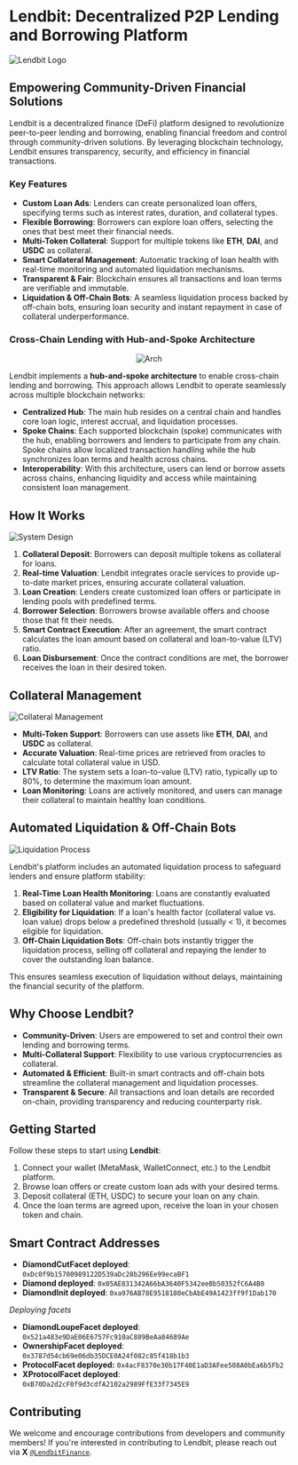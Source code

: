 
# Lendbit: Decentralized P2P Lending and Borrowing Platform

![Lendbit Logo](contracts/image/orange-logo-vertical.png)

## Empowering Community-Driven Financial Solutions

Lendbit is a decentralized finance (DeFi) platform designed to revolutionize peer-to-peer lending and borrowing, enabling financial freedom and control through community-driven solutions. By leveraging blockchain technology, Lendbit ensures transparency, security, and efficiency in financial transactions.

### Key Features

- **Custom Loan Ads**: Lenders can create personalized loan offers, specifying terms such as interest rates, duration, and collateral types.
- **Flexible Borrowing**: Borrowers can explore loan offers, selecting the ones that best meet their financial needs.
- **Multi-Token Collateral**: Support for multiple tokens like **ETH**, **DAI**, and **USDC** as collateral.
- **Smart Collateral Management**: Automatic tracking of loan health with real-time monitoring and automated liquidation mechanisms.
- **Transparent & Fair**: Blockchain ensures all transactions and loan terms are verifiable and immutable.
- **Liquidation & Off-Chain Bots**: A seamless liquidation process backed by off-chain bots, ensuring loan security and instant repayment in case of collateral underperformance.

### Cross-Chain Lending with Hub-and-Spoke Architecture

<p align="center"><img src="contracts/image/arch.png" alt="Arch"/></p>

Lendbit implements a **hub-and-spoke architecture** to enable cross-chain lending and borrowing. This approach allows Lendbit to operate seamlessly across multiple blockchain networks:

- **Centralized Hub**: The main hub resides on a central chain and handles core loan logic, interest accrual, and liquidation processes.
- **Spoke Chains**: Each supported blockchain (spoke) communicates with the hub, enabling borrowers and lenders to participate from any chain. Spoke chains allow localized transaction handling while the hub synchronizes loan terms and health across chains.
- **Interoperability**: With this architecture, users can lend or borrow assets across chains, enhancing liquidity and access while maintaining consistent loan management.

## How It Works

![System Design](contracts/image/system%20arctecture.jpeg)

1. **Collateral Deposit**: Borrowers can deposit multiple tokens as collateral for loans.
2. **Real-time Valuation**: Lendbit integrates oracle services to provide up-to-date market prices, ensuring accurate collateral valuation.
3. **Loan Creation**: Lenders create customized loan offers or participate in lending pools with predefined terms.
4. **Borrower Selection**: Borrowers browse available offers and choose those that fit their needs.
5. **Smart Contract Execution**: After an agreement, the smart contract calculates the loan amount based on collateral and loan-to-value (LTV) ratio.
6. **Loan Disbursement**: Once the contract conditions are met, the borrower receives the loan in their desired token.

## Collateral Management

![Collateral Management](contracts/image/healthfactor.jpeg)

- **Multi-Token Support**: Borrowers can use assets like **ETH**, **DAI**, and **USDC** as collateral.
- **Accurate Valuation**: Real-time prices are retrieved from oracles to calculate total collateral value in USD.
- **LTV Ratio**: The system sets a loan-to-value (LTV) ratio, typically up to 80%, to determine the maximum loan amount.
- **Loan Monitoring**: Loans are actively monitored, and users can manage their collateral to maintain healthy loan conditions.

## Automated Liquidation & Off-Chain Bots

![Liquidation Process](contracts/image/botimage.jpeg)

Lendbit's platform includes an automated liquidation process to safeguard lenders and ensure platform stability:

1. **Real-Time Loan Health Monitoring**: Loans are constantly evaluated based on collateral value and market fluctuations.
2. **Eligibility for Liquidation**: If a loan's health factor (collateral value vs. loan value) drops below a predefined threshold (usually < 1), it becomes eligible for liquidation.
3. **Off-Chain Liquidation Bots**: Off-chain bots instantly trigger the liquidation process, selling off collateral and repaying the lender to cover the outstanding loan balance.

This ensures seamless execution of liquidation without delays, maintaining the financial security of the platform.

## Why Choose Lendbit?

- **Community-Driven**: Users are empowered to set and control their own lending and borrowing terms.
- **Multi-Collateral Support**: Flexibility to use various cryptocurrencies as collateral.
- **Automated & Efficient**: Built-in smart contracts and off-chain bots streamline the collateral management and liquidation processes.
- **Transparent & Secure**: All transactions and loan details are recorded on-chain, providing transparency and reducing counterparty risk.

## Getting Started

Follow these steps to start using **Lendbit**:
1. Connect your wallet (MetaMask, WalletConnect, etc.) to the Lendbit platform.
2. Browse loan offers or create custom loan ads with your desired terms.
3. Deposit collateral (ETH, USDC) to secure your loan on any chain.
4. Once the loan terms are agreed upon, receive the loan in your chosen token and chain.

## Smart Contract Addresses

- **DiamondCutFacet deployed**: `0xDc0f9b15700989122D539aDc28b296Ee99ecaBF1`
- **Diamond deployed**: `0x05AE831342A66bA3640F5342eeBb50352fC6A4B0`
- **DiamondInit deployed**: `0xa976AB78E9518180eCbAbE49A1423ff9f1Dab170`

_Deploying facets_
- **DiamondLoupeFacet deployed**: `0x521a483e9DaE06E6757Fc910aC889BeAa84689Ae`
- **OwnershipFacet deployed**: `0x3787d54cb69e06db35DCE0A24f082c85f418b1b3`
- **ProtocolFacet deployed:** `0x4acF8370e30b17F40E1aD3AFee508A0bEa6b5Fb2`
- **XProtocolFacet deployed**: `0xB70Da2d2cF0f9d3cdfA2102a2989FfE33f7345E9`

## Contributing

We welcome and encourage contributions from developers and community members! If you're interested in contributing to Lendbit, please reach out via **X** [`@LendbitFinance`](https://x.com/LendbitFinance).
